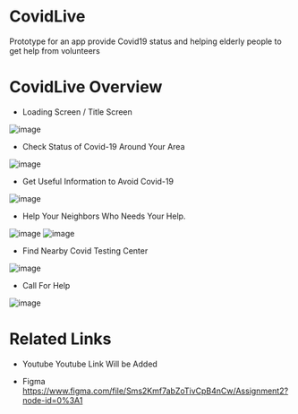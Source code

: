 # CovidLive
Prototype for an app provide Covid19 status and helping elderly people to get help from volunteers

# CovidLive Overview
* Loading Screen / Title Screen

![image](https://user-images.githubusercontent.com/47927679/111084518-28b30780-84e9-11eb-9732-27b27bf51382.png)

* Check Status of Covid-19 Around Your Area

![image](https://user-images.githubusercontent.com/47927679/111084600-89dadb00-84e9-11eb-830e-fe2399a2dfc1.png)

* Get Useful Information to Avoid Covid-19

![image](https://user-images.githubusercontent.com/47927679/111085169-90b71d00-84ec-11eb-8b29-a7f4bddf1894.png)

* Help Your Neighbors Who Needs Your Help.

![image](https://user-images.githubusercontent.com/47927679/111085541-2901d180-84ee-11eb-8cd1-911b372d63e5.png)
![image](https://user-images.githubusercontent.com/47927679/111085468-df18eb80-84ed-11eb-87c9-ae9c49dce500.png)

* Find Nearby Covid Testing Center

![image](https://user-images.githubusercontent.com/47927679/111085317-3cf90380-84ed-11eb-8981-7680aeea7fa7.png)

* Call For Help

![image](https://user-images.githubusercontent.com/47927679/111085340-64e86700-84ed-11eb-860e-bb42cb7ebf33.png)

# Related Links

* Youtube
Youtube Link Will be Added

* Figma
https://www.figma.com/file/Sms2Kmf7abZoTivCpB4nCw/Assignment2?node-id=0%3A1
